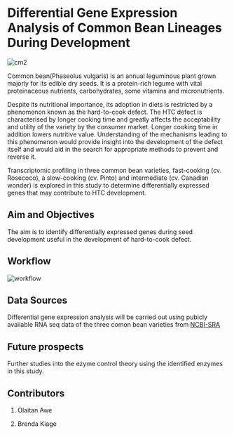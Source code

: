 # Differential Gene Expression Analysis of Common Bean Lineages During Development

![cm2](https://user-images.githubusercontent.com/92789637/184629535-4f2bf195-b137-4b0f-92ef-b839330f89f3.jpg)


Common bean(Phaseolus vulgaris) is an annual leguminous plant grown majorly for its edible dry seeds. It is a protein-rich legume with vital proteinaceous nutrients, carbohydrates, some vitamins and micronutrients. 

Despite its nutritional importance, its adoption in diets is restricted by a phenomenon known as the hard-to-cook defect. The HTC defect is characterised by longer cooking time and greatly affects the acceptability and utility of the variety by the consumer market. Longer cooking time in addition lowers nutritive value. Understanding of the mechanisms leading to this phenomenon would provide insight into the development of the defect itself and would aid in the search for appropriate methods to prevent and reverse it.

Transcriptomic profiling in three common bean varieties, fast-cooking (cv. Rosecoco), a slow-cooking (cv. Pinto) and intermediate (cv. Canadian wonder) is explored in this study to determine differentially expressed genes that may contribute to HTC development.

## **Aim and Objectives**

The aim is to identify differentially expressed genes during seed development useful in the development of hard-to-cook defect. 

## **Workflow**
![workflow](https://user-images.githubusercontent.com/92789637/187473859-d4ddf7bf-37f1-4ec4-963e-4994275b094a.png)


## **Data Sources**

Differential gene expression analysis will be carried out using pubicly available RNA seq data of the three comon bean varieties from [NCBI-SRA](https://github.com/omicscodeathon/commonbean_degs/blob/main/accessions/acc_list52.txt)

## **Future prospects**

Further studies into the ezyme control theory using the identified enzymes in this study.

## **Contributors**

1. Olaitan Awe

2. Brenda Kiage


